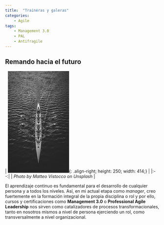 ```yaml
---
title:  "Traineras y galeras"
categories: 
    - Agile
tags:
    - Management 3.0
    - PAL
    - Antifragile
---
```


## Remando hacia el futuro 

| ![Photo by Matteo Vistocco on Unsplash](/assets/images/matteo-vistocco-240766-unsplash_small.jpg){: .align-right; height: 250;
    width: 414;} | 
|:--:| 
| *Photo by Matteo Vistocco on Unsplash* |

El aprendizaje continuo es fundamental para el desarrollo de cualquier persona y a todos los niveles. Así, en mi actual etapa como *manager*, creo fuertemente en la formación integral de la propia disciplina o rol y por ello, cursos y certificaciones como **Management 3.0** o **Professional Agile Leadership** nos sirven como catalizadores de procesos transformacionales, tanto en nosotros mismos a nivel de persona ejerciendo un rol, como transversalmente a nivel organizacional.

